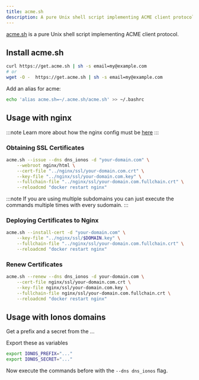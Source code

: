 ```yaml
---
title: acme.sh
description: A pure Unix shell script implementing ACME client protocol
---
```


[acme.sh](https://github.com/acmesh-official/acme.sh) is a pure Unix shell script implementing ACME client protocol.

## Install acme.sh

```bash
curl https://get.acme.sh | sh -s email=my@example.com
# or
wget -O -  https://get.acme.sh | sh -s email=my@example.com
```

Add an alias for acme:

```bash
echo 'alias acme.sh=~/.acme.sh/acme.sh' >> ~/.bashrc
```

## Usage with nginx

:::note
Learn more about how the nginx config must be [here](/server/nginx)
:::

### Obtaining SSL Certificates

```bash
acme.sh --issue --dns dns_ionos -d "your-domain.com" \
    --webroot nginx/html \
    --cert-file "../nginx/ssl/your-domain.com.crt" \
    --key-file "../nginx/ssl/your-domain.com.key" \
    --fullchain-file "../nginx/ssl/your-domain.com.fullchain.crt" \
    --reloadcmd "docker restart nginx"
```

:::note
If you are using multiple subdomains you can just execute the commands multiple times with every sudomain.
:::

### Deploying Certificates to Nginx

```bash
acme.sh --install-cert -d "your-domain.com" \
    --key-file "../nginx/ssl/$DOMAIN.key" \
    --fullchain-file "../nginx/ssl/your-domain.com.fullchain.crt" \
    --reloadcmd "docker restart nginx"
```

### Renew Certificates

```bash
acme.sh --renew --dns dns_ionos -d your-domain.com \
    --cert-file nginx/ssl/your-domain.com.crt \
    --key-file nginx/ssl/your-domain.com.key \
    --fullchain-file nginx/ssl/your-domain.com.fullchain.crt \
    --reloadcmd "docker restart nginx"
```

## Usage with Ionos domains

Get a prefix and a secret from the ...

Export these as variables

```bash
export IONOS_PREFIX="..."
export IONOS_SECRET="..."
```

Now execute the commands before with the `--dns dns_ionos` flag.
